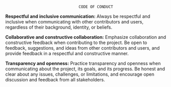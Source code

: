                                     CODE OF CONDUCT

**Respectful and inclusive communication:** Always be respectful and inclusive when communicating with other contributors and users, regardless of their background, identity, or beliefs.

**Collaborative and constructive collaboration:** Emphasize collaboration and constructive feedback when contributing to the project. Be open to feedback, suggestions, and ideas from other contributors and users, and provide feedback in a respectful and constructive manner.

**Transparency and openness:** Practice transparency and openness when communicating about the project, its goals, and its progress. Be honest and clear about any issues, challenges, or limitations, and encourage open discussion and feedback from all stakeholders.
